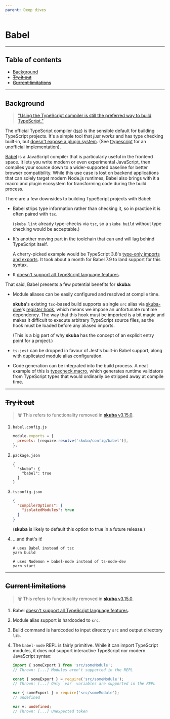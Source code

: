 ```yaml
---
parent: Deep dives
---
```


# Babel

---

## Table of contents

- [Background](#background)
- [~~Try it out~~](#try-it-out)
- [~~Current limitations~~](#current-limitations)

---

## Background

> ["Using the TypeScript compiler is still the preferred way to build TypeScript."](https://devblogs.microsoft.com/typescript/typescript-and-babel-7/)

The official TypeScript compiler ([tsc]) is the sensible default for building TypeScript projects.
It's a simple tool that _just works_ and has type checking built-in,
but [doesn't expose a plugin system].
(See [ttypescript] for an unofficial implementation).

[Babel] is a JavaScript compiler that is particularly useful in the frontend space.
It lets you write modern or even experimental JavaScript,
then compiles your source down to a wider-supported baseline for better browser compatibility.
While this use case is lost on backend applications that can solely target modern Node.js runtimes,
Babel also brings with it a macro and plugin ecosystem for transforming code during the build process.

There are a few downsides to building TypeScript projects with Babel:

- Babel strips type information rather than checking it,
  so in practice it is often paired with `tsc`.

  (`skuba lint` already type-checks via `tsc`,
  so a `skuba build` without type checking would be acceptable.)

- It's another moving part in the toolchain that can and will lag behind TypeScript itself.

  A cherry-picked example would be TypeScript 3.8's [type-only imports and exports].
  It took about a month for Babel 7.9 to land support for this syntax.

- It [doesn't support all TypeScript language features].

That said, Babel presents a few potential benefits for **skuba**:

- Module aliases can be easily configured and resolved at compile time.

  **skuba**'s existing `tsc`-based build supports a single `src` alias via [skuba-dive]'s [register hook],
  which means we impose an unfortunate runtime dependency.
  The way that this hook must be imported is a bit magic and makes it difficult to execute arbitrary TypeScript source files,
  as the hook must be loaded before any aliased imports.

  (This is a big part of why **skuba** has the concept of an explicit entry point for a project.)

- `ts-jest` can be dropped in favour of Jest's built-in Babel support,
  along with duplicated module alias configuration.

- Code generation can be integrated into the build process.
  A neat example of this is [typecheck.macro],
  which generates runtime validators from TypeScript types that would ordinarily be stripped away at compile time.

---

## ~~Try it out~~

> 🗑 This refers to functionality removed in [**skuba** v3.15.0].

1. `babel.config.js`

   ```js
   module.exports = {
     presets: [require.resolve('skuba/config/babel')],
   };
   ```

1. `package.json`

   ```jsonc
   {
     "skuba": {
       "babel": true
     }
   }
   ```

1. `tsconfig.json`

   ```json
   {
     "compilerOptions": {
       "isolatedModules": true
     }
   }
   ```

   (**skuba** is likely to default this option to true in a future release.)

1. ...and that's it!

   ```shell
   # uses Babel instead of tsc
   yarn build

   # uses Nodemon + babel-node instead of ts-node-dev
   yarn start
   ```

---

## ~~Current limitations~~

> 🗑 This refers to functionality removed in [**skuba** v3.15.0].

1. Babel [doesn't support all TypeScript language features].

1. Module alias support is hardcoded to `src`.

1. Build command is hardcoded to input directory `src` and output directory `lib`.

1. The `babel-node` REPL is fairly primitive.
   While it can import TypeScript modules,
   it does not support interactive TypeScript nor modern JavaScript syntax:

   ```typescript
   import { someExport } from 'src/someModule';
   // Thrown: [...] Modules aren't supported in the REPL

   const { someExport } = require('src/someModule');
   // Thrown: [...] Only `var` variables are supported in the REPL

   var { someExport } = require('src/someModule');
   // undefined

   var v: undefined;
   // Thrown: [...] Unexpected token
   ```

[babel]: https://babeljs.io/
[doesn't expose a plugin system]: https://github.com/Microsoft/TypeScript/issues/14419
[doesn't support all typescript language features]: https://babeljs.io/docs/en/babel-plugin-transform-typescript#caveats
[register hook]: https://github.com/seek-oss/skuba-dive#register
[skuba-dive]: https://github.com/seek-oss/skuba-dive
[tsc]: https://www.typescriptlang.org/docs/handbook/compiler-options.html
[ttypescript]: https://github.com/cevek/ttypescript
[type-only imports and exports]: https://devblogs.microsoft.com/typescript/announcing-typescript-3-8/#type-only-imports-exports
[typecheck.macro]: https://github.com/vedantroy/typecheck.macro
[**skuba** v3.15.0]: https://github.com/seek-oss/skuba/releases/tag/v3.15.0
